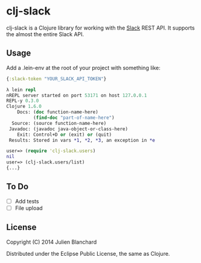 # clj-slack

clj-slack is a Clojure library for working with the [Slack](http://slack.com) REST API. It supports the almost the entire Slack API.

## Usage

Add a .lein-env at the root of your project with something like:

```clojure
{:slack-token "YOUR_SLACK_API_TOKEN"}
```

```clojure
λ lein repl
nREPL server started on port 53171 on host 127.0.0.1
REPL-y 0.3.0
Clojure 1.6.0
    Docs: (doc function-name-here)
          (find-doc "part-of-name-here")
  Source: (source function-name-here)
 Javadoc: (javadoc java-object-or-class-here)
    Exit: Control+D or (exit) or (quit)
 Results: Stored in vars *1, *2, *3, an exception in *e

user=> (require 'clj-slack.users)
nil
user=> (clj-slack.users/list)
{...}
```

## To Do
- [ ] Add tests
- [ ] File upload

## License

Copyright (C) 2014 Julien Blanchard

Distributed under the Eclipse Public License, the same as Clojure.

